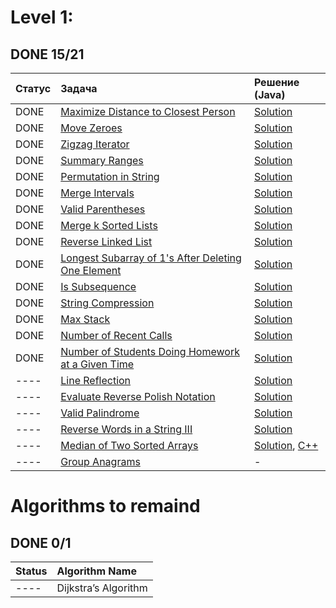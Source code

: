 
# Level 1:
## DONE 15/21

|   Статус    | Задача                                                                                                                                 | Решение (Java)                                                                                                                                                                                       |
|:------------|:---------------------------------------------------------------------------------------------------------------------------------------|:-----------------------------------------------------------------------------------------------------------------------------------------------------------------------------------------------|
| DONE        | [Maximize Distance to Closest Person](https://leetcode.com/problems/maximize-distance-to-closest-person/)                              | [Solution](https://github.com/fishercoder1534/Leetcode/blob/master/src/main/java/com/fishercoder/solutions/_849.java)                                                                          |
| DONE        | [Move Zeroes](https://leetcode.com/problems/move-zeroes/)                                                                              | [Solution](https://github.com/fishercoder1534/Leetcode/blob/master/src/main/java/com/fishercoder/solutions/_283.java)                                                                          |
| DONE        | [Zigzag Iterator](https://leetcode.com/problems/zigzag-iterator/)                                                                      | [Solution](https://github.com/fishercoder1534/Leetcode/blob/master/src/main/java/com/fishercoder/solutions/_281.java)                                                                          |
| DONE        | [Summary Ranges](https://leetcode.com/problems/summary-ranges/)                                                                        | [Solution](https://github.com/fishercoder1534/Leetcode/blob/master/src/main/java/com/fishercoder/solutions/_228.java)                                                                          |
| DONE        | [Permutation in String](https://leetcode.com/problems/permutation-in-string/)                                                          | [Solution](https://github.com/fishercoder1534/Leetcode/blob/master/src/main/java/com/fishercoder/solutions/_567.java)                                                                          |
| DONE        | [Merge Intervals](https://leetcode.com/problems/merge-intervals/)                                                                      | [Solution](https://github.com/fishercoder1534/Leetcode/blob/master/src/main/java/com/fishercoder/solutions/_56.java)                                                                           |
| DONE        | [Valid Parentheses](https://leetcode.com/problems/valid-parentheses/)                                                                  | [Solution](https://github.com/fishercoder1534/Leetcode/blob/master/src/main/java/com/fishercoder/solutions/_20.java)                                                                           |
| DONE        | [Merge k Sorted Lists](https://leetcode.com/problems/merge-k-sorted-lists/)                                                            | [Solution](https://github.com/fishercoder1534/Leetcode/blob/master/src/main/java/com/fishercoder/solutions/_23.java)                                                                           |
| DONE        | [Reverse Linked List](https://leetcode.com/problems/reverse-linked-list/)                                                              | [Solution](https://github.com/fishercoder1534/Leetcode/blob/master/src/main/java/com/fishercoder/solutions/_206.java)                                                                          |
| DONE        | [Longest Subarray of 1's After Deleting One Element](https://leetcode.com/problems/longest-subarray-of-1s-after-deleting-one-element/) | [Solution](https://github.com/fishercoder1534/Leetcode/blob/master/src/main/java/com/fishercoder/solutions/_1493.java)                                                                         |
| DONE        | [Is Subsequence](https://leetcode.com/problems/is-subsequence/)                                                                        | [Solution](https://github.com/fishercoder1534/Leetcode/blob/master/src/main/java/com/fishercoder/solutions/_392.java)                                                                          |
| DONE        | [String Compression](https://leetcode.com/problems/string-compression/)                                                                | [Solution](https://github.com/fishercoder1534/Leetcode/blob/master/src/main/java/com/fishercoder/solutions/_443.java)                                                                          |
| DONE        | [Max Stack](https://leetcode.com/problems/max-stack/)                                                                                  | [Solution](https://github.com/fishercoder1534/Leetcode/blob/master/src/main/java/com/fishercoder/solutions/_716.java)                                                                          |
| DONE        | [Number of Recent Calls](https://leetcode.com/problems/number-of-recent-calls/)                                                        | [Solution](https://github.com/fishercoder1534/Leetcode/blob/master/src/main/java/com/fishercoder/solutions/_933.java)                                                                          |
| DONE        | [Number of Students Doing Homework at a Given Time](https://leetcode.com/problems/number-of-students-doing-homework-at-a-given-time/)  | [Solution](https://github.com/fishercoder1534/Leetcode/blob/master/src/main/java/com/fishercoder/solutions/_1450.java)                                                                         |
| ----        | [Line Reflection](https://leetcode.com/problems/line-reflection/)                                                                      | [Solution](https://github.com/fishercoder1534/Leetcode/blob/master/src/main/java/com/fishercoder/solutions/_356.java)                                                                          |
| ----        | [Evaluate Reverse Polish Notation](https://leetcode.com/problems/evaluate-reverse-polish-notation/)                                    | [Solution](https://github.com/fishercoder1534/Leetcode/blob/master/src/main/java/com/fishercoder/solutions/_150.java)                                                                          |
| ----        | [Valid Palindrome](https://leetcode.com/problems/valid-palindrome/)                                                                    | [Solution](https://github.com/fishercoder1534/Leetcode/blob/master/src/main/java/com/fishercoder/solutions/_125.java)                                                                          |
| ----        | [Reverse Words in a String III](https://leetcode.com/problems/reverse-words-in-a-string-iii/)                                          | [Solution](https://github.com/fishercoder1534/Leetcode/blob/master/src/main/java/com/fishercoder/solutions/_557.java)                                                                          |
| ----        | [Median of Two Sorted Arrays](https://leetcode.com/problems/median-of-two-sorted-arrays/)                                              | [Solution](https://github.com/fishercoder1534/Leetcode/blob/master/src/main/java/com/fishercoder/solutions/_4.java), [C++](https://github.com/fishercoder1534/Leetcode/blob/master/cpp/_4.cpp) |
| ----        | [Group Anagrams](https://leetcode.com/problems/group-anagrams/)                                                                        | - |

# Algorithms to remaind
## DONE 0/1
| Status | Algorithm Name             |
|:------ |:-------------------------- |
| ----   | Dijkstra’s Algorithm       |
